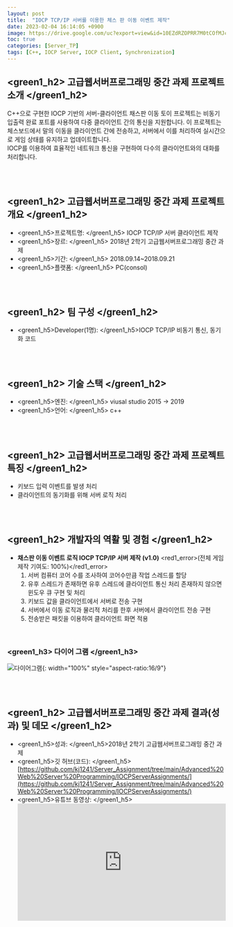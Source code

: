 ```yaml
---
layout: post
title:  "IOCP TCP/IP 서버를 이용한 체스 판 이동 이벤트 제작"
date: 2023-02-04 16:14:05 +0900
image: https://drive.google.com/uc?export=view&id=10EZdRZOPRR7M0tCOfMJcTU1Ln1C8et7w
toc: true
categories: [Server_TP]
tags: [C++, IOCP Server, IOCP Client, Synchronization]
---
```


## <green1_h2> 고급웹서버프로그래밍 중간 과제 프로젝트 소개 </green1_h2>

C++으로 구현한 IOCP 기반의 서버-클라이언트 채스판 이동 토이 프로젝트는 비동기 입출력 완료 포트를 사용하여 다중 클라이언트 간의 통신을 지원합니다.  이 프로젝트는 체스보드에서 말의 이동을 클라이언트 간에 전송하고, 서버에서 이를 처리하여 실시간으로 게임 상태를 유지하고 업데이트합니다.  
IOCP를 이용하여 효율적인 네트워크 통신을 구현하여 다수의 클라이언트와의 대화를 처리합니다.  

<br>
<br>

## <green1_h2> 고급웹서버프로그래밍 중간 과제 프로젝트 개요 </green1_h2>

- <span><green1_h5>프로젝트명: </green1_h5> IOCP TCP/IP 서버 클라이언트 제작 </span>
- <span><green1_h5>장르: </green1_h5> 2018년 2학기 고급웹서버프로그래밍 중간 과제 </span>
- <span><green1_h5>기간: </green1_h5> 2018.09.14~2018.09.21 </span>
- <span><green1_h5>플랫폼: </green1_h5> PC(consol)</span>

<br>
<br>

## <green1_h2> 팀 구성 </green1_h2>

- <span><green1_h5>Developer(1명): </green1_h5>IOCP TCP/IP 비동기 통신, 동기화 코드 </span>

<br>
<br>

## <green1_h2> 기술 스택 </green1_h2>

- <span><green1_h5>엔진: </green1_h5> viusal studio 2015 → 2019 </span>
- <span><green1_h5>언어:  </green1_h5> c++ </span>

<br>
<br>

## <green1_h2> 고급웹서버프로그래밍 중간 과제 프로젝트 특징 </green1_h2>

- 키보드 입력 이벤트를 발생 처리
- 클라이언트의 동기화를 위해 서버 로직 처리

<br>
<br>

## <green1_h2> 개발자의 역활 및 경험 </green1_h2>

- **채스판 이동 이벤트 로직 IOCP TCP/IP 서버 제작 (v1.0)** <span><red1_error>(전체 게임 제작 기여도: 100%)</red1_error></span>
    1. 서버 컴퓨터 코어 수를 조사하여 코어수만큼 작업 스레드를 할당
    2. 유후 스레드가 존재하면 유후 스레드에 클라이언트 통신 처리 존재하지 않으면 윈도우 큐 구현 및 처리
    3. 키보드 값을 클라이언트에서 서버로 전송 구현
    4. 서버에서 이동 로직과 물리적 처리를 한후 서버에서 클라이언트 전송 구현
    5. 전송받은 패킷을 이용하여 클라이언트 화면 적용


<br>

### <green1_h3> 다이어 그램 </green1_h3>

![다이어그램](https://drive.google.com/uc?export=view&id=10EZdRZOPRR7M0tCOfMJcTU1Ln1C8et7w){: width="100%" style="aspect-ratio:16/9"}


<br>
<br>

## <green1_h2> 고급웹서버프로그래밍 중간 과제 결과(성과) 및 데모 </green1_h2>

- <span><green1_h5>성과: </green1_h5>2018년 2학기 고급웹서버프로그래밍 중간 과제</span>
- <span><green1_h5>깃 허브(코드): </green1_h5> [https://github.com/kj1241/Server_Assignment/tree/main/Advanced%20Web%20Server%20Programming/IOCPServerAssignments/](https://github.com/kj1241/Server_Assignment/tree/main/Advanced%20Web%20Server%20Programming/IOCPServerAssignments/) </span>
- <green1_h5>유튜브 동영상: </green1_h5>
    <iframe  width="100%" style="aspect-ratio:16/9" src="https://www.youtube.com/embed/hA4AJzZA-Xk" title="IOCP 서버 제작 과제" frameborder="0" allow="accelerometer; autoplay; clipboard-write; encrypted-media; gyroscope; picture-in-picture; web-share" allowfullscreen></iframe>

